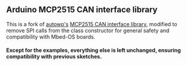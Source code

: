 Arduino MCP2515 CAN interface library
---------------------------------------------------------

This is a fork of [autowp's](https://github.com/autowp) [MCP2515 CAN interface library](https://github.com/autowp/arduino-mcp2515), modified to remove SPI calls from the class constructor for general safety and compatibility with Mbed-OS boards.

#### Except for the examples, everything else is left unchanged, ensuring compatibility with previous sketches.

